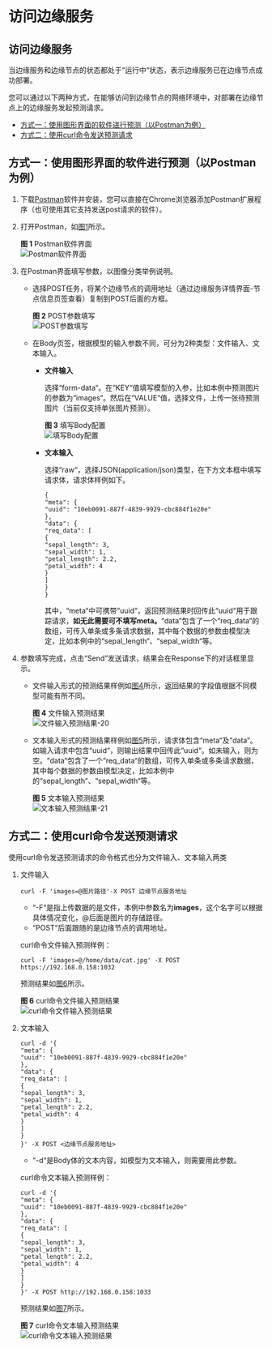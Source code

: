 # 访问边缘服务<a name="modelarts_23_0070"></a>

## 访问边缘服务<a name="section129991528517"></a>

当边缘服务和边缘节点的状态都处于“运行中“状态，表示边缘服务已在边缘节点成功部署。

您可以通过以下两种方式，在能够访问到边缘节点的网络环境中，对部署在边缘节点上的边缘服务发起预测请求。

-   [方式一：使用图形界面的软件进行预测（以Postman为例）](#section148871319185615)
-   [方式二：使用curl命令发送预测请求](#section3383753105619)

## 方式一：使用图形界面的软件进行预测（以Postman为例）<a name="section148871319185615"></a>

1.  下载[Postman](https://www.getpostman.com/apps)软件并安装，您可以直接在Chrome浏览器添加Postman扩展程序（也可使用其它支持发送post请求的软件）。
2.  打开Postman，如[图1](#fig1498591965617)所示。

    **图 1**  Postman软件界面<a name="fig1498591965617"></a>  
    ![](figures/Postman软件界面.png "Postman软件界面")

3.  在Postman界面填写参数，以图像分类举例说明。
    -   选择POST任务，将某个边缘节点的调用地址（通过边缘服务详情界面-节点信息页签查看）复制到POST后面的方框。

        **图 2**  POST参数填写<a name="fig198681911568"></a>  
        ![](figures/POST参数填写.png "POST参数填写")

    -   在Body页签，根据模型的输入参数不同，可分为2种类型：文件输入、文本输入。
        -   **文件输入**

            选择“form-data“。在“KEY“值填写模型的入参，比如本例中预测图片的参数为“images“。然后在“VALUE“值，选择文件，上传一张待预测图片（当前仅支持单张图片预测）。

            **图 3**  填写Body配置<a name="fig199875194567"></a>  
            ![](figures/填写Body配置.png "填写Body配置")

        -   **文本输入**

            选择“raw“，选择JSON\(application/json\)类型，在下方文本框中填写请求体，请求体样例如下。

            ```
            {
            "meta": {
            "uuid": "10eb0091-887f-4839-9929-cbc884f1e20e"
            },
            "data": {
            "req_data": [
            {
            "sepal_length": 3,
            "sepal_width": 1,
            "petal_length": 2.2,
            "petal_width": 4
            }
            ]
            }
            }
            ```

            其中，“meta“中可携带“uuid“，返回预测结果时回传此“uuid“用于跟踪请求，**如无此需要可不填写meta。**“data“包含了一个“req\_data“的数组，可传入单条或多条请求数据，其中每个数据的参数由模型决定，比如本例中的“sepal\_length“、“sepal\_width“等。


4.  参数填写完成，点击“Send”发送请求，结果会在Response下的对话框里显示。
    -   文件输入形式的预测结果样例如[图4](#fig12990131917568)所示，返回结果的字段值根据不同模型可能有所不同。

        **图 4**  文件输入预测结果<a name="fig12990131917568"></a>  
        ![](figures/文件输入预测结果-20.png "文件输入预测结果-20")

    -   文本输入形式的预测结果样例如[图5](#fig7990819135610)所示，请求体包含“meta“及“data“。如输入请求中包含“uuid“，则输出结果中回传此“uuid“。如未输入，则为空。“data“包含了一个“req\_data“的数组，可传入单条或多条请求数据，其中每个数据的参数由模型决定，比如本例中的“sepal\_length“、“sepal\_width“等。

        **图 5**  文本输入预测结果<a name="fig7990819135610"></a>  
        ![](figures/文本输入预测结果-21.png "文本输入预测结果-21")



## 方式二：使用curl命令发送预测请求<a name="section3383753105619"></a>

使用curl命令发送预测请求的命令格式也分为文件输入、文本输入两类

1.  文件输入

    ```
    curl -F 'images=@图片路径'-X POST 边缘节点服务地址
    ```

    -   “-F“是指上传数据的是文件，本例中参数名为**images**，这个名字可以根据具体情况变化，@后面是图片的存储路径。
    -   “POST“后面跟随的是边缘节点的调用地址。

    curl命令文件输入预测样例：

    ```
    curl -F 'images=@/home/data/cat.jpg' -X POST https://192.168.0.158:1032
    ```

    预测结果如[图6](#fig648245335617)所示。

    **图 6**  curl命令文件输入预测结果<a name="fig648245335617"></a>  
    ![](figures/curl命令文件输入预测结果.jpg "curl命令文件输入预测结果")

2.  文本输入

    ```
    curl -d '{
    "meta": {
    "uuid": "10eb0091-887f-4839-9929-cbc884f1e20e"
    },
    "data": {
    "req_data": [
    {
    "sepal_length": 3,
    "sepal_width": 1,
    "petal_length": 2.2,
    "petal_width": 4
    }
    ]
    }
    }' -X POST <边缘节点服务地址>
    ```

    -   “-d“是Body体的文本内容，如模型为文本输入，则需要用此参数。

    curl命令文本输入预测样例：

    ```
    curl -d '{
    "meta": {
    "uuid": "10eb0091-887f-4839-9929-cbc884f1e20e"
    },
    "data": {
    "req_data": [
    {
    "sepal_length": 3,
    "sepal_width": 1,
    "petal_length": 2.2,
    "petal_width": 4
    }
    ]
    }
    }' -X POST http://192.168.0.158:1033
    ```

    预测结果如[图7](#fig19484185315562)所示。

    **图 7**  curl命令文本输入预测结果<a name="fig19484185315562"></a>  
    ![](figures/curl命令文本输入预测结果.jpg "curl命令文本输入预测结果")


